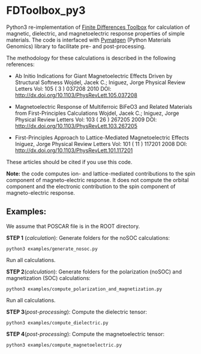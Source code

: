# FDToolbox_py3

Python3 re-implementation of [Finite Differences Toolbox](https://github.com/jcwojdel/FDToolbox) for calculation of magnetic, 
dielectric, and magnetoelectric response properties of simple materials. The code is interfaced with [Pymatgen](https://pymatgen.org/) 
(Python Materials Genomics) library to facilitate pre- and post-processing.

The methodology for these calculations is described in the following references:

  - Ab Initio Indications for Giant Magnetoelectric Effects Driven by
  Structural Softness
  Wojdel, Jacek C.; Iniguez, Jorge
  Physical Review Letters Vol: 105 ( 3 ) 037208 2010
  DOI: http://dx.doi.org/10.1103/PhysRevLett.105.037208

  - Magnetoelectric Response of Multiferroic BiFeO3 and Related Materials
  from First-Principles Calculations
  Wojdel, Jacek C.; Iniguez, Jorge
  Physical Review Letters Vol: 103 ( 26 ) 267205 2009
  DOI: http://dx.doi.org/10.1103/PhysRevLett.103.267205

  - First-Principles Approach to Lattice-Mediated Magnetoelectric Effects
  Iniguez, Jorge
  Physical Review Letters Vol: 101 ( 11 ) 117201  2008
  DOI: http://dx.doi.org/10.1103/PhysRevLett.101.117201
  
  These articles should be cited if you use this code. 
  
  **Note:** the code computes ion- and lattice-mediated contributions to the spin component of magneto-electric response. 
  It does not compute the orbital component and the electronic contribution to the spin component of magneto-electric 
  response. 

## Examples:

We assume that POSCAR file is in the ROOT directory.

**STEP 1** (*calculation*): Generate folders for the noSOC calculations: 
```
python3 examples/generate_nosoc.py
```
Run all calculations.

**STEP 2**(*calculation*): Generate folders for the polarization (noSOC) and magnetization (SOC) calculations:
```
python3 examples/compute_polarization_and_magnetization.py
```
Run all calculations.

**STEP 3**(*post-processing*): Compute the dielectric tensor:
```
python3 examples/compute_dielectric.py
```

**STEP 4**(*post-processing*): Compute the magnetoelectric tensor:
```
python3 examples/compute_magnetoelectric.py
```
